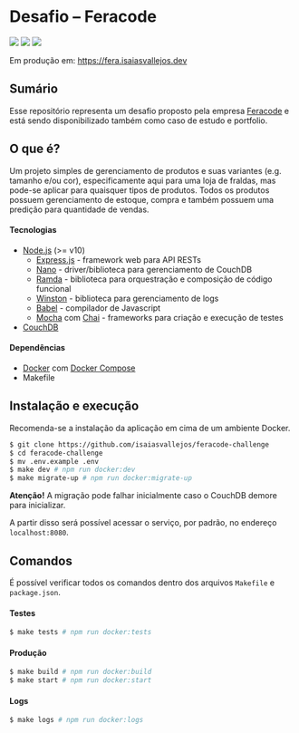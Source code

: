 # Desafio – Feracode

![](https://img.shields.io/github/package-json/v/isaiasvallejos/feracode-challenge.svg) ![](https://img.shields.io/github/license/isaiasvallejos/feracode-challenge.svg) ![](https://img.shields.io/github/languages/top/isaiasvallejos/feracode-challenge.svg?&color=yellow)

Em produção em: https://fera.isaiasvallejos.dev

## Sumário

Esse repositório representa um desafio proposto pela empresa [Feracode](https://feracode.com/) e está sendo disponibilizado também como caso de estudo e portfolio.

## O que é?

Um projeto simples de gerenciamento de produtos e suas variantes (e.g. tamanho e/ou cor), especificamente aqui para uma loja de fraldas, mas pode-se aplicar para quaisquer tipos de produtos.
Todos os produtos possuem gerenciamento de estoque, compra e também possuem uma predição para quantidade de vendas.

#### Tecnologias

- [Node.js](https://nodejs.org) (>= v10)
  - [Express.js](https://expressjs.com) - framework web para API RESTs
  - [Nano](https://github.com/apache/nano) - driver/biblioteca para gerenciamento de CouchDB
  - [Ramda](https://ramdajs.com) - biblioteca para orquestração e composição de código funcional
  - [Winston](https://github.com/winstonjs/winston) - biblioteca para gerenciamento de logs
  - [Babel](https://babeljs.io/) - compilador de Javascript
  - [Mocha](https://mochajs.org/) com [Chai](https://www.chaijs.com/) - frameworks para criação e execução de testes
- [CouchDB](http://couchdb.apache.org/)

#### Dependências

- [Docker](https://www.docker.com/) com [Docker Compose](https://docs.docker.com/compose/)
- Makefile

## Instalação e execução

Recomenda-se a instalação da aplicação em cima de um ambiente Docker.

```sh
$ git clone https://github.com/isaiasvallejos/feracode-challenge
$ cd feracode-challenge
$ mv .env.example .env
$ make dev # npm run docker:dev
$ make migrate-up # npm run docker:migrate-up
```

**Atenção!** A migração pode falhar inicialmente caso o CouchDB demore para inicializar.

A partir disso será possível acessar o serviço, por padrão, no endereço `localhost:8080`.

## Comandos

É possível verificar todos os comandos dentro dos arquivos `Makefile` e `package.json`.

#### Testes

```sh
$ make tests # npm run docker:tests
```

#### Produção

```sh
$ make build # npm run docker:build
$ make start # npm run docker:start
```

#### Logs

```sh
$ make logs # npm run docker:logs
```
